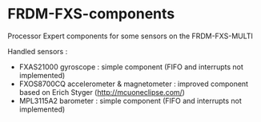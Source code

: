 FRDM-FXS-components
===================

Processor Expert components for some sensors on the FRDM-FXS-MULTI

Handled sensors : 

 * FXAS21000 gyroscope : simple component (FIFO and interrupts not implemented)
 * FXOS8700CQ accelerometer & magnetometer : improved component based on Erich Styger (http://mcuoneclipse.com/)
 * MPL3115A2 barometer : simple component (FIFO and interrupts not implemented)